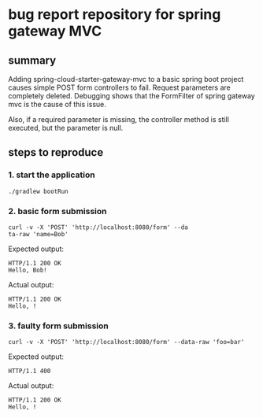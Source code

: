 # bug report repository for spring gateway MVC

## summary

Adding spring-cloud-starter-gateway-mvc to a basic spring
boot project causes simple POST form controllers to fail. Request parameters are completely deleted. Debugging shows that the FormFilter of spring gateway mvc is the cause of this issue.

Also, if a required parameter is missing, the controller method is still executed, but the parameter is null.

## steps to reproduce

### 1. start the application

```shell
./gradlew bootRun
```

### 2. basic form submission

```shell
curl -v -X 'POST' 'http://localhost:8080/form' --da
ta-raw 'name=Bob'
```

Expected output:

    HTTP/1.1 200 OK
    Hello, Bob!

Actual output:

    HTTP/1.1 200 OK
    Hello, !

### 3. faulty form submission

```shell
curl -v -X 'POST' 'http://localhost:8080/form' --data-raw 'foo=bar'
```

Expected output:

    HTTP/1.1 400

Actual output:

    HTTP/1.1 200 OK
    Hello, !

